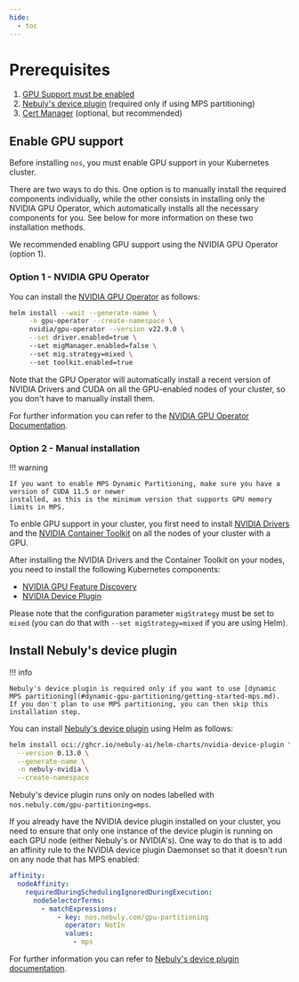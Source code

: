 ```yaml
---
hide:
  - toc
---
```


# Prerequisites

1. [GPU Support must be enabled](#enable-gpu-support)
2. [Nebuly's device plugin](#install-nebulys-device-plugin) (required only if using MPS partitioning)
3. [Cert Manager](https://github.com/cert-manager/cert-manager) (optional, but recommended)

## Enable GPU support

Before installing `nos`, you must enable GPU support in your Kubernetes cluster.

There are two ways to do this. One option is to manually install the required components individually,
while the other consists in installing only the NVIDIA GPU Operator, which automatically installs
all the necessary components for you. See below for more information on these two installation methods.

We recommended enabling GPU support using the NVIDIA GPU Operator (option 1).

### Option 1 - NVIDIA GPU Operator

You can install the [NVIDIA GPU Operator](https://github.com/NVIDIA/gpu-operator) as follows:

```bash
helm install --wait --generate-name \
     -n gpu-operator --create-namespace \
     nvidia/gpu-operator --version v22.9.0 \
     --set driver.enabled=true \ 
     --set migManager.enabled=false \ 
     --set mig.strategy=mixed \ 
     --set toolkit.enabled=true
```

Note that the GPU Operator will automatically install a recent version of NVIDIA Drivers and CUDA on all the GPU-enabled
nodes of your cluster, so you don't have to manually install them.

For further information you can refer to the
[NVIDIA GPU Operator Documentation](https://docs.nvidia.com/datacenter/cloud-native/gpu-operator/getting-started.html).

### Option 2 - Manual installation

!!! warning

    If you want to enable MPS Dynamic Partitioning, make sure you have a version of CUDA 11.5 or newer 
    installed, as this is the minimum version that supports GPU memory limits in MPS.

To enble GPU support in your cluster, you first need to install
[NVIDIA Drivers](https://www.nvidia.com/download/index.aspx) and the
[NVIDIA Container Toolkit](https://docs.nvidia.com/datacenter/cloud-native/container-toolkit/install-guide.html)
on all the nodes of your cluster with a GPU.

After installing the NVIDIA Drivers and the Container Toolkit on your nodes, you need to install the
following Kubernetes components:

- [NVIDIA GPU Feature Discovery](https://github.com/NVIDIA/gpu-feature-discovery)
- [NVIDIA Device Plugin](https://github.com/NVIDIA/k8s-device-plugin)

Please note that the configuration parameter `migStrategy` must be set to `mixed` (you can do that with `--set migStrategy=mixed`
if you are using Helm).
  
## Install Nebuly's device plugin

!!! info
  
    Nebuly's device plugin is required only if you want to use [dynamic MPS partitioning](#dynamic-gpu-partitioning/getting-started-mps.md).
    If you don't plan to use MPS partitioning, you can then skip this installation step.

You can install [Nebuly's device plugin](https://github.com/nebuly-ai/k8s-device-plugin) using Helm as follows:

```bash
helm install oci://ghcr.io/nebuly-ai/helm-charts/nvidia-device-plugin \
  --version 0.13.0 \
  --generate-name \
  -n nebuly-nvidia \
  --create-namespace
```

Nebuly's device plugin runs only on nodes labelled with `nos.nebuly.com/gpu-partitioning=mps`.

If you already have the NVIDIA device plugin installed on your cluster, you need to ensure that only
one instance of the device plugin is running on each GPU node (either Nebuly's or NVIDIA's).
One way to do that is to add an affinity rule to the NVIDIA device plugin Daemonset so that it doesn't
run on any node that has MPS enabled:

```yaml
affinity:
  nodeAffinity:
    requiredDuringSchedulingIgnoredDuringExecution:
      nodeSelectorTerms:
        - matchExpressions:
            - key: nos.nebuly.com/gpu-partitioning
              operator: NotIn
              values:
                - mps
```

For further information you can refer to
[Nebuly's device plugin documentation](https://github.com/nebuly-ai/k8s-device-plugin#installation-alongside-the-nvidia-device-plugin).
